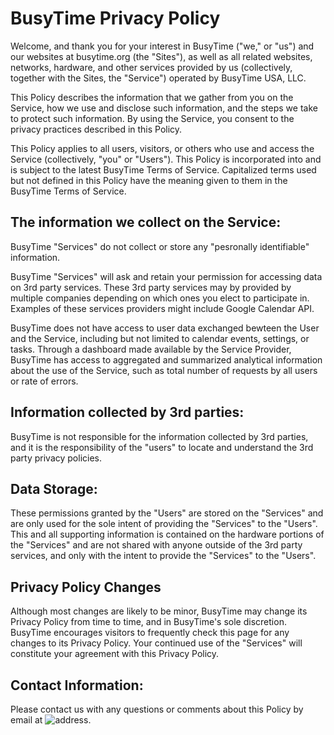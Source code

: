 # BusyTime Privacy Policy
Welcome, and thank you for your interest in BusyTime ("we," or "us") and our websites at busytime.org (the "Sites"), as well as all related websites, networks, hardware, and other services provided by us (collectively, together with the Sites, the "Service") operated by BusyTime USA, LLC.

This Policy describes the information that we gather from you on the Service, how we use and disclose such information, and the steps we take to protect such information. By using the Service, you consent to the privacy practices described in this Policy.

This Policy applies to all users, visitors, or others who use and access the Service (collectively, "you" or "Users"). This Policy is incorporated into and is subject to the latest BusyTime Terms of Service. Capitalized terms used but not defined in this Policy have the meaning given to them in the BusyTime Terms of Service. 

## The information we collect on the Service:
BusyTime "Services" do not collect or store any "pesronally identifiable" information.

BusyTime "Services" will ask and retain your permission for accessing data on 3rd party services.  These 3rd party services may by provided by multiple companies depending on which ones you elect to participate in.  Examples of these services providers might include Google Calendar API.

BusyTime does not have access to user data exchanged bewteen the User and the Service, including but not limited to calendar events, settings, or tasks.  Through a dashboard made available by the Service Provider, BusyTime has access to aggregated and summarized analytical information about the use of the Service, such as total number of requests by all users or rate of errors.

## Information collected by 3rd parties:
BusyTime is not responsible for the information collected by 3rd parties, and it is the responsibility of the "users" to locate and understand the 3rd party privacy policies.

## Data Storage:
These permissions granted by the "Users" are stored on the "Services" and are only used for the sole intent of providing the "Services" to the "Users".  This and all supporting information is contained on the hardware portions of the "Services" and are not shared with anyone outside of the 3rd party services, and only with the intent to provide the "Services" to the "Users". 

## Privacy Policy Changes
Although most changes are likely to be minor, BusyTime may change its Privacy Policy from time to time, and in BusyTime's sole discretion. BusyTime encourages visitors to frequently check this page for any changes to its Privacy Policy. Your continued use of the "Services" will constitute your agreement with this Privacy Policy.

## Contact Information:
Please contact us with any questions or comments about this Policy by email at ![address](/img/mailaddress.png).